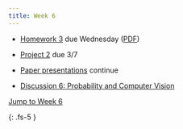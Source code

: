 ```yaml
---
title: Week 6
---
```

- [Homework 3](https://ucb-ee106.github.io/106b-sp23site/assets/hw/hw3.zip) due Wednesday ([PDF](https://ucb-ee106.github.io/106b-sp23site/assets/hw/hw3/Homework_3__Path_Planning.pdf))

- [Project 2](https://ucb-ee106.github.io/106b-sp23site/assets/proj/proj2.pdf) due 3/7

- [Paper presentations](https://docs.google.com/spreadsheets/d/1R_x_skHDTk3o6-p1RcqvzdAZNXh3GBEzwrG-fD-mpQ0/edit#gid=490407880) continue

- [Discussion 6: Probability and Computer Vision](https://ucb-ee106.github.io/106b-sp23site/assets/disc/Discussion_6_Probability_Computer_Vision.pdf)

<a href="#Week6">Jump to Week 6 </a>

{: .fs-5 }
